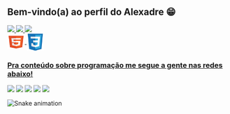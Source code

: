 ## Bem-vindo(a) ao perfil do Alexadre 😁
 <div>
   <a href="https://github.com/alexandreenf">
   <img height="180em" src="https://github-readme-stats.vercel.app/api?username=alexandreenf&show_icons=true&theme=tokyonight&include_all_commits=true&count_private=true"/>
   <img height="180em" src="https://ginthub-readme-stats.vercel.app/api/top-langs/?username=alexandreenf&layout=compact&langs_count=6&theme=tokyonight"/>
   <img height="180em" src="https://ginthub-readme-stats.vercel.app/api/top-langs/?username=alexandreenf&layout=compact&langs_count=6&theme=tokyonight"/>

</div>

  <img align="center" alt="HTML" height="30" width="40" src="https://raw.githubusercontent.com/devicons/devicon/master/icons/html5/html5-original.svg">
  <img align="center" alt="CSS" height="r30" width="40" src="https://raw.githubusercontent.com/devicons/devicon/master/icons/css3/css3-original.svg">
  
</div>
 
 <br>
 
  ### Pra conteúdo sobre programação me segue a gente nas redes abaixo!
 
<div> 
  <a href="[https://www.youtube.com/](https://www.youtube.com/channel/UCLrNIa9JcXhLaokFDQSAZ3g)" target="_blank"><img src="https://img.shields.io/badge/YouTube-FF0000?style=for-the-badge&logo=youtube&logoColor=white" target="_blank"></a>
  <a href="https://www.instagram.com/alexandrementoria/" target="_blank"><img src="https://img.shields.io/badge/-Instagram-%23E4405F?style=for-the-badge&logo=instagram&logoColor=white" target="_blank"></a>
 <a href="https://discord.gg/5DVhGKVf4h" target="_blank"><img src="https://img.shields.io/badge/Discord-7289DA?style=for-the-badge&logo=discord&logoColor=white" target="_blank"></a> 
  <a href = "mailto:alexandreenf@outlook.com"><img src="https://img.shields.io/badge/-Gmail-%23333?style=for-the-badge&logo=gmail&logoColor=white" target="_blank"></a>
  <a href="https://www.linkedin.com/in/alexandre-augusto-278003180/" target="_blank"><img src="https://img.shields.io/badge/-LinkedIn-%230077B5?style=for-the-badge&logo=linkedin&logoColor=white" target="_blank"></a> 
 
  ![Snake animation](https://github.com/devemdobro/devemdobro/blob/output/github-contribution-grid-snake.svg)

</div>
